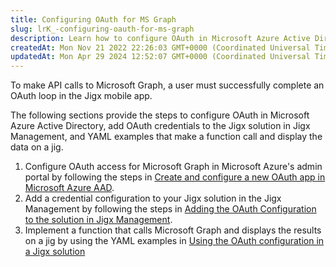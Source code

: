 ```yaml
---
title: Configuring OAuth for MS Graph
slug: lrK_-configuring-oauth-for-ms-graph
description: Learn how to configure OAuth in Microsoft Azure Active Directory and add OAuth credentials to the Jigx mobile app with this document. It includes detailed instructions, YAML examples for making API calls to Microsoft Graph, and displaying the data on a ji
createdAt: Mon Nov 21 2022 22:26:03 GMT+0000 (Coordinated Universal Time)
updatedAt: Mon Apr 29 2024 12:52:07 GMT+0000 (Coordinated Universal Time)
---
```


To make API calls to Microsoft Graph, a user must successfully complete an OAuth loop in the Jigx mobile app.

The following sections provide the steps to configure OAuth in Microsoft Azure Active Directory, add OAuth credentials to the Jigx solution in Jigx Management, and YAML examples that make a function call and display the data on a jig.

1. Configure OAuth access for Microsoft Graph in Microsoft Azure's admin portal by following the steps in [Create and configure a new OAuth app in Microsoft Azure AAD](<./Configuring OAuth for MS Graph/Create and configure a new OAuth app in Microsoft Azure AAD.md>).
2. Add a credential configuration to your Jigx solution in the Jigx Management by following the steps in [Adding the OAuth Configuration to the solution in Jigx Management](<./Configuring OAuth for MS Graph/Adding the OAuth Configuration to the solution in Jigx Management.md>).
3. Implement a function that calls Microsoft Graph and displays the results on a jig by using the YAML examples in [Using the OAuth configuration in a Jigx solution](<./Configuring OAuth for MS Graph/Using the OAuth configuration in a Jigx solution.md>)
